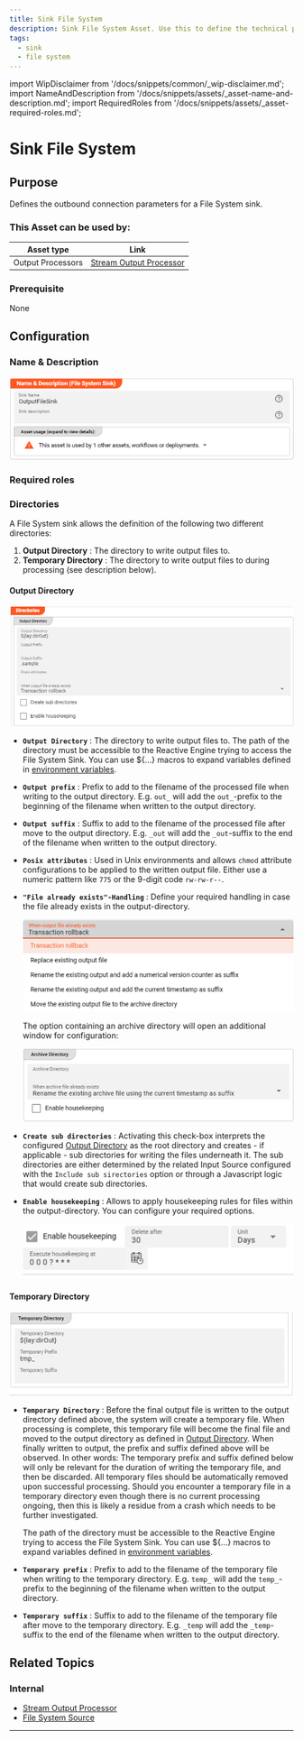 ```yaml
---
title: Sink File System
description: Sink File System Asset. Use this to define the technical parameters for a physical File System target.
tags:
  - sink
  - file system
---
```


import WipDisclaimer from '/docs/snippets/common/_wip-disclaimer.md';
import NameAndDescription from '/docs/snippets/assets/_asset-name-and-description.md';
import RequiredRoles from '/docs/snippets/assets/_asset-required-roles.md';


# Sink File System

## Purpose

Defines the outbound connection parameters for a File System sink.

### This Asset can be used by:

| Asset type        | Link                                                                          |
|-------------------|-------------------------------------------------------------------------------|
| Output Processors | [Stream Output Processor](/docs/assets/processors-output/asset-output-stream) |

### Prerequisite

None

## Configuration

### Name & Description

![Name & Description (File System Sink Asset)](./.asset-sink-file_images/1714471110763.png "Name & Description (File System Sink Asset)")

<NameAndDescription></NameAndDescription>

### Required roles

<RequiredRoles></RequiredRoles>

### Directories

A File System sink allows the definition of the following two different directories:

1. **Output Directory** : The directory to write output files to.
2. **Temporary Directory** : The directory to write output files to during processing (see description below).

#### Output Directory

![Output Directory (File System Sink](./.asset-sink-file_images/1714471441720.png "Output Directory (File System Sink")

* **`Output Directory`** : The directory to write output files to.
  The path of the directory must be accessible to the Reactive Engine trying to access the File System Sink.
  You can use $\{...\} macros to expand variables defined in [environment variables](/docs/assets/resources/asset-resource-environment).

* **`Output prefix`** : Prefix to add to the filename of the processed file when writing to the output directory.
  E.g. `out_` will add the `out_`-prefix to the beginning of the filename when written to the output directory.

* **`Output suffix`** : Suffix to add to the filename of the processed file after move to the output directory.
  E.g. `_out` will add the `_out`-suffix to the end of the filename when written to the output directory.

* **`Posix attributes`** : Used in Unix environments and allows `chmod` attribute configurations to be applied to the written output file. Either use a numeric pattern like `775` or the 9-digit code `rw-rw-r--`.   

* **`"File already exists"-Handling`** : Define your required handling in case the file already exists in the output-directory.

  ![File exists in output-directory handling](./.asset-sink-file_images/1714482236036.png "File exists in output-directory handling")

  The option containing an archive directory will open an additional window for configuration:

  ![Additional Archive directory configuration](./.asset-sink-file_images/1714482497282.png "Additional Archive directory configuration")

* **`Create sub directories`** : Activating this check-box interprets the configured [Output Directory](#output-directory) as the root directory and 
creates - if applicable - sub directories for writing the files underneath it. The sub directories are either determined by the related Input Source configured with the `Include sub sirectories` option or 
through a Javascript logic that would create sub directories.

* **`Enable housekeeping`** : Allows to apply housekeeping rules for files within the output-directory. You can configure your required options.

  ![Enable Housekeeping](./.asset-sink-file_images/1714485058904.png "Enable Housekeeping")





#### Temporary Directory

![Temporary Directory (File System Sink)](./.asset-sink-file_images/1714477373974.png "Temporary Directory (File System Sink)")

* **`Temporary Directory`** : Before the final output file is written to the output directory defined above, the system will create a temporary file.
  When processing is complete, this temporary file will become the final file and moved to the output directory as defined in [Output Directory](#output-directory).
  When finally written to output, the prefix and suffix defined above will be observed.
  In other words: The temporary prefix and suffix defined below will only be relevant for the duration of writing the temporary file, and then be discarded.
  All temporary files should be automatically removed upon successful processing.
  Should you encounter a temporary file in a temporary directory even though there is no current processing ongoing, then this is likely a residue from a crash which needs to be further investigated.

  The path of the directory must be accessible to the Reactive Engine trying to access the File System Sink.
  You can use $\{...\} macros to expand variables defined in [environment variables](/docs/assets/resources/asset-resource-environment).

* **`Temporary prefix`** : Prefix to add to the filename of the temporary file when writing to the temporary directory.
  E.g. `temp_` will add the `temp_`-prefix to the beginning of the filename when written to the output directory.

* **`Temporary suffix`** : Suffix to add to the filename of the temporary file after move to the temporary directory.
  E.g. `_temp` will add the `_temp`-suffix to the end of the filename when written to the output directory.

## Related Topics

### Internal

* [Stream Output Processor](/docs/assets/processors-output/asset-output-stream)
* [File System Source](/docs/assets/sources/asset-source-file)
---

<WipDisclaimer></WipDisclaimer>
